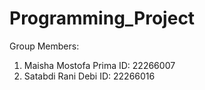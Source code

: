 # Programming_Project

Group Members:
1. Maisha Mostofa Prima
   ID: 22266007
2. Satabdi Rani Debi 
  ID: 22266016